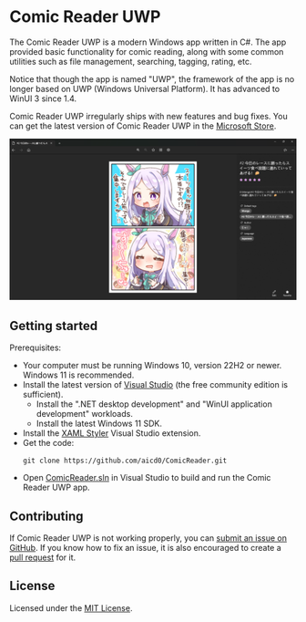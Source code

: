 # Comic Reader UWP
The Comic Reader UWP is a modern Windows app written in C#. The app provided basic functionality for comic reading, along with some common utilities such as file management, searching, tagging, rating, etc.

Notice that though the app is named "UWP", the framework of the app is no longer based on UWP (Windows Universal Platform). It has advanced to WinUI 3 since 1.4.

Comic Reader UWP irregularly ships with new features and bug fixes. You can get the latest version of Comic Reader UWP in the [Microsoft Store](https://www.microsoft.com/store/apps/9NS9FG32DCP5).

![Comic Reader UWP Screenshot](docs/Images/ComicReaderScreenshot.png)

## Getting started
Prerequisites:
- Your computer must be running Windows 10, version 22H2 or newer. Windows 11 is recommended.
- Install the latest version of [Visual Studio](https://developer.microsoft.com/en-us/windows/downloads) (the free community edition is sufficient).
  - Install the ".NET desktop development" and "WinUI application development" workloads.
  - Install the latest Windows 11 SDK.
- Install the [XAML Styler](https://marketplace.visualstudio.com/items?itemName=TeamXavalon.XAMLStyler2022) Visual Studio extension.
- Get the code:
    ```
    git clone https://github.com/aicd0/ComicReader.git
    ```
- Open [ComicReader.sln](src/ComicReader.sln) in Visual Studio to build and run the Comic Reader UWP app.

## Contributing
If Comic Reader UWP is not working properly, you can [submit an issue on GitHub](https://github.com/aicd0/ComicReader/issues/new/choose). If you know how to fix an issue, it is also encouraged to create a [pull request](https://github.com/aicd0/ComicReader/pulls) for it.

## License
Licensed under the [MIT License](./LICENSE).
